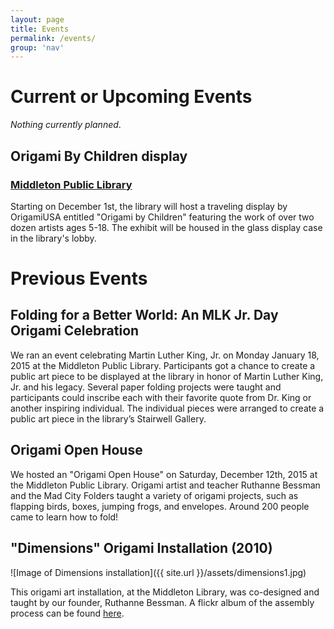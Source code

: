 ```yaml
---
layout: page
title: Events
permalink: /events/
group: 'nav'
---
```


# Current or Upcoming Events
*Nothing currently planned*.

## Origami By Children display

### [Middleton Public Library](https://www.google.com/maps/place/Middleton+Public+Library/@43.0949512,-89.5115643,17z)
Starting on December 1st, the library will host a traveling
display by OrigamiUSA entitled "Origami by Children" featuring
the work of over two dozen artists ages 5-18.  The exhibit will
be housed in the glass display case in the library's lobby.

# Previous Events

## Folding for a Better World: An MLK Jr. Day Origami Celebration

We ran an event celebrating Martin Luther King, Jr. on Monday January 18, 2015 at the Middleton Public Library.
Participants got a chance to create a public art piece to be displayed at the library in honor of Martin Luther King, Jr. and his legacy.
Several paper folding projects were taught and participants could inscribe each with their favorite quote from Dr. King or another inspiring individual.
The individual pieces were arranged to create a public art piece in the library’s Stairwell Gallery.

## Origami Open House
We hosted an "Origami Open House" on Saturday, December 12th, 2015 at the Middleton Public Library.
Origami artist and teacher Ruthanne Bessman and the Mad City Folders taught a variety of origami projects, such as flapping birds, boxes, jumping frogs, and envelopes.
Around 200 people came to learn how to fold!

## "Dimensions" Origami Installation (2010)
![Image of Dimensions installation]({{ site.url }}/assets/dimensions1.jpg)

This origami art installation, at the Middleton Library, was co-designed and taught by our founder, Ruthanne Bessman.
A flickr album of the assembly process can be found [here](https://www.flickr.com/photos/middletonpubliclibrary/sets/72157628098951846/).
